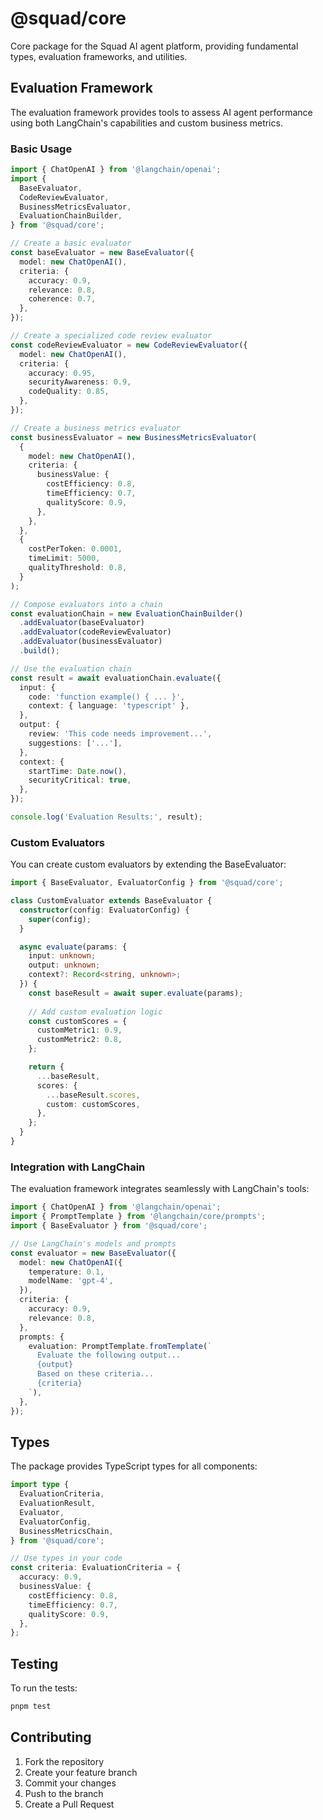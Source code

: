 # @squad/core

Core package for the Squad AI agent platform, providing fundamental types, evaluation frameworks, and utilities.

## Evaluation Framework

The evaluation framework provides tools to assess AI agent performance using both LangChain's capabilities and custom business metrics.

### Basic Usage

```typescript
import { ChatOpenAI } from '@langchain/openai';
import { 
  BaseEvaluator,
  CodeReviewEvaluator,
  BusinessMetricsEvaluator,
  EvaluationChainBuilder,
} from '@squad/core';

// Create a basic evaluator
const baseEvaluator = new BaseEvaluator({
  model: new ChatOpenAI(),
  criteria: {
    accuracy: 0.9,
    relevance: 0.8,
    coherence: 0.7,
  },
});

// Create a specialized code review evaluator
const codeReviewEvaluator = new CodeReviewEvaluator({
  model: new ChatOpenAI(),
  criteria: {
    accuracy: 0.95,
    securityAwareness: 0.9,
    codeQuality: 0.85,
  },
});

// Create a business metrics evaluator
const businessEvaluator = new BusinessMetricsEvaluator(
  {
    model: new ChatOpenAI(),
    criteria: {
      businessValue: {
        costEfficiency: 0.8,
        timeEfficiency: 0.7,
        qualityScore: 0.9,
      },
    },
  },
  {
    costPerToken: 0.0001,
    timeLimit: 5000,
    qualityThreshold: 0.8,
  }
);

// Compose evaluators into a chain
const evaluationChain = new EvaluationChainBuilder()
  .addEvaluator(baseEvaluator)
  .addEvaluator(codeReviewEvaluator)
  .addEvaluator(businessEvaluator)
  .build();

// Use the evaluation chain
const result = await evaluationChain.evaluate({
  input: {
    code: 'function example() { ... }',
    context: { language: 'typescript' },
  },
  output: {
    review: 'This code needs improvement...',
    suggestions: ['...'],
  },
  context: {
    startTime: Date.now(),
    securityCritical: true,
  },
});

console.log('Evaluation Results:', result);
```

### Custom Evaluators

You can create custom evaluators by extending the BaseEvaluator:

```typescript
import { BaseEvaluator, EvaluatorConfig } from '@squad/core';

class CustomEvaluator extends BaseEvaluator {
  constructor(config: EvaluatorConfig) {
    super(config);
  }

  async evaluate(params: {
    input: unknown;
    output: unknown;
    context?: Record<string, unknown>;
  }) {
    const baseResult = await super.evaluate(params);
    
    // Add custom evaluation logic
    const customScores = {
      customMetric1: 0.9,
      customMetric2: 0.8,
    };

    return {
      ...baseResult,
      scores: {
        ...baseResult.scores,
        custom: customScores,
      },
    };
  }
}
```

### Integration with LangChain

The evaluation framework integrates seamlessly with LangChain's tools:

```typescript
import { ChatOpenAI } from '@langchain/openai';
import { PromptTemplate } from '@langchain/core/prompts';
import { BaseEvaluator } from '@squad/core';

// Use LangChain's models and prompts
const evaluator = new BaseEvaluator({
  model: new ChatOpenAI({
    temperature: 0.1,
    modelName: 'gpt-4',
  }),
  criteria: {
    accuracy: 0.9,
    relevance: 0.8,
  },
  prompts: {
    evaluation: PromptTemplate.fromTemplate(`
      Evaluate the following output...
      {output}
      Based on these criteria...
      {criteria}
    `),
  },
});
```

## Types

The package provides TypeScript types for all components:

```typescript
import type {
  EvaluationCriteria,
  EvaluationResult,
  Evaluator,
  EvaluatorConfig,
  BusinessMetricsChain,
} from '@squad/core';

// Use types in your code
const criteria: EvaluationCriteria = {
  accuracy: 0.9,
  businessValue: {
    costEfficiency: 0.8,
    timeEfficiency: 0.7,
    qualityScore: 0.9,
  },
};
```

## Testing

To run the tests:

```bash
pnpm test
```

## Contributing

1. Fork the repository
2. Create your feature branch
3. Commit your changes
4. Push to the branch
5. Create a Pull Request